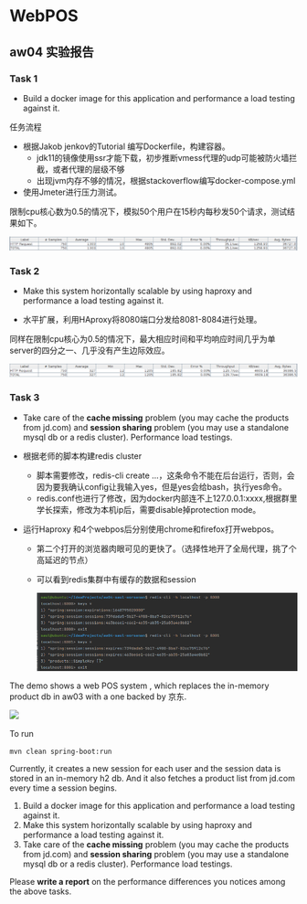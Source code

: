 # WebPOS

## aw04 实验报告

### Task 1

+ Build a docker image for this application and performance a load testing against it.

任务流程

+ 根据Jakob jenkov的Tutorial 编写Dockerfile，构建容器。
    + jdk11的镜像使用ssr才能下载，初步推断vmess代理的udp可能被防火墙拦截，或者代理的层级不够
    + 出现jvm内存不够的情况，根据stackoverflow编写docker-compose.yml
+ 使用Jmeter进行压力测试。

限制cpu核心数为0.5的情况下，模拟50个用户在15秒内每秒发50个请求，测试结果如下。

![image-20220330213942884](imgs/singleserverTest.png)



### Task 2

+ Make this system horizontally scalable by using haproxy and performance a load testing against it.

+ 水平扩展，利用HAproxy将8080端口分发给8081-8084进行处理。

同样在限制cpu核心为0.5的情况下，最大相应时间和平均响应时间几乎为单server的四分之一、几乎没有产生边际效应。

![image-20220330214258268](imgs/multipleseversTest.png)



### Task 3

+ Take care of the **cache missing** problem (you may cache the products from jd.com) and **session sharing** problem (you may use a standalone mysql db or a redis cluster). Performance load testings.

+ 根据老师的脚本构建redis cluster

    + 脚本需要修改，redis-cli create ...，这条命令不能在后台运行，否则，会因为要我确认config让我输入yes，但是yes会给bash，执行yes命令。
    + redis.conf也进行了修改，因为docker内部连不上127.0.0.1:xxxx,根据群里学长探索，修改为本机ip后，需要disable掉protection mode。

+ 运行Haproxy 和4个webpos后分别使用chrome和firefox打开webpos。

    + 第二个打开的浏览器肉眼可见的更快了。（选择性地开了全局代理，挑了个高延迟的节点）

    + 可以看到redis集群中有缓存的数据和session

      ![image-20220401143115659](imgs/Task3.png)




The demo shows a web POS system , which replaces the in-memory product db in aw03 with a one backed by 京东.


![](jdpos.png)

To run

```shell
mvn clean spring-boot:run
```

Currently, it creates a new session for each user and the session data is stored in an in-memory h2 db. 
And it also fetches a product list from jd.com every time a session begins.

1. Build a docker image for this application and performance a load testing against it.
2. Make this system horizontally scalable by using haproxy and performance a load testing against it.
3. Take care of the **cache missing** problem (you may cache the products from jd.com) and **session sharing** problem (you may use a standalone mysql db or a redis cluster). Performance load testings.

Please **write a report** on the performance differences you notices among the above tasks.

